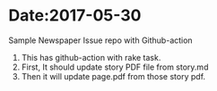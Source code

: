 # Date:2017-05-30

Sample Newspaper Issue repo with Github-action

1. This has github-action with rake task.
1. First, It should update story PDF file from story.md
1. Then it will update page.pdf from those story pdf.